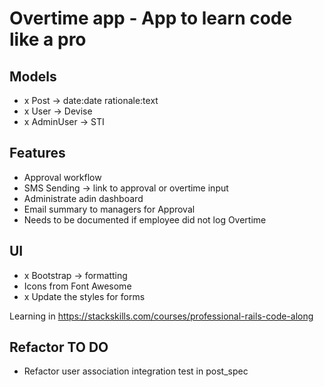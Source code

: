 # Overtime app - App to learn code like a pro

## Models
- x Post -> date:date rationale:text
- x User -> Devise
- x AdminUser -> STI

## Features
- Approval workflow
- SMS Sending -> link to approval or overtime input
- Administrate adin dashboard
- Email summary to managers for Approval
- Needs to be documented if employee did not log Overtime

## UI
- x Bootstrap -> formatting
- Icons from Font Awesome
- x Update the styles for forms

Learning in https://stackskills.com/courses/professional-rails-code-along

## Refactor TO DO
- Refactor user association integration test in post_spec
